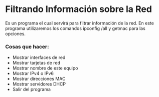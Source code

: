 # Filtrando Información sobre la Red
Es un programa el cual servirá para filtrar información de la red.
En este programa utilizaremos los comandos ipconfig /all y getmac para las opciones.

### Cosas que hacer: 
- Mostrar interfaces de red
- Mostrar tarjetas de red
- Mostrar nombre de este equipo
- Mostrar IPv4 o IPv6
- Mostrar direcciones MAC
- Mostrar servidores DHCP
- Salir del programa
